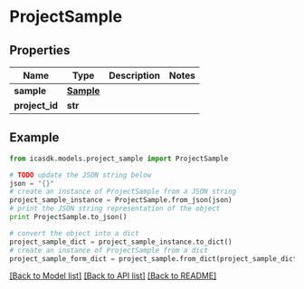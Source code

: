 # ProjectSample


## Properties
Name | Type | Description | Notes
------------ | ------------- | ------------- | -------------
**sample** | [**Sample**](Sample.md) |  | 
**project_id** | **str** |  | 

## Example

```python
from icasdk.models.project_sample import ProjectSample

# TODO update the JSON string below
json = "{}"
# create an instance of ProjectSample from a JSON string
project_sample_instance = ProjectSample.from_json(json)
# print the JSON string representation of the object
print ProjectSample.to_json()

# convert the object into a dict
project_sample_dict = project_sample_instance.to_dict()
# create an instance of ProjectSample from a dict
project_sample_form_dict = project_sample.from_dict(project_sample_dict)
```
[[Back to Model list]](../README.md#documentation-for-models) [[Back to API list]](../README.md#documentation-for-api-endpoints) [[Back to README]](../README.md)


